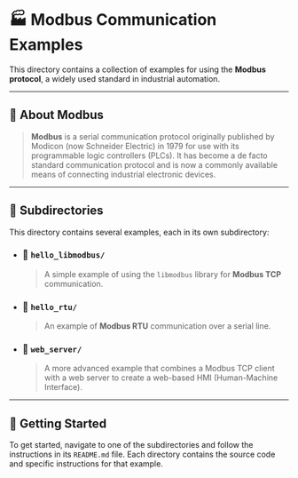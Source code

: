 # 🏭 Modbus Communication Examples

This directory contains a collection of examples for using the **Modbus protocol**, a widely used standard in industrial automation.

---

## 📖 About Modbus

> **Modbus** is a serial communication protocol originally published by Modicon (now Schneider Electric) in 1979 for use with its programmable logic controllers (PLCs). It has become a de facto standard communication protocol and is now a commonly available means of connecting industrial electronic devices.

---

## 📂 Subdirectories

This directory contains several examples, each in its own subdirectory:

-   ### 📁 `hello_libmodbus/`
    > A simple example of using the `libmodbus` library for **Modbus TCP** communication.

-   ### 📁 `hello_rtu/`
    > An example of **Modbus RTU** communication over a serial line.

-   ### 📁 `web_server/`
    > A more advanced example that combines a Modbus TCP client with a web server to create a web-based HMI (Human-Machine Interface).

---

## 🚀 Getting Started

To get started, navigate to one of the subdirectories and follow the instructions in its `README.md` file. Each directory contains the source code and specific instructions for that example.